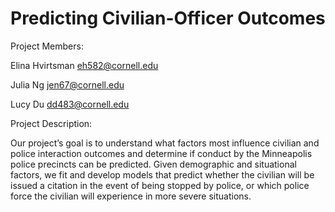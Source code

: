 # Predicting Civilian-Officer Outcomes

Project Members: 

Elina Hvirtsman <eh582@cornell.edu>

Julia Ng <jen67@cornell.edu>

Lucy Du <dd483@cornell.edu>


Project Description:

Our project’s goal is to understand what factors most influence civilian and police interaction outcomes and determine if conduct by the Minneapolis police precincts can be predicted. Given demographic and situational factors, we fit and develop models that predict whether the civilian will be issued a citation in the event of being stopped by police, or which police force the civilian will experience in more severe situations.  

